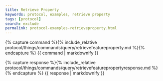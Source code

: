 ```yaml
---
title: Retrieve Property
keywords: protocol, examples, retrieve property
tags: [protocol]
search: exclude
permalink: protocol-examples-retrieveproperty.html
---
```


{% capture command %}{% include_relative protocol/things/commands/query/retrievefeatureproperty.md %}{% endcapture %}
{{ command | markdownify }}

{% capture response %}{% include_relative protocol/things/commands/query/retrievefeaturepropertyresponse.md %}{% endcapture %}
{{ response | markdownify }}

